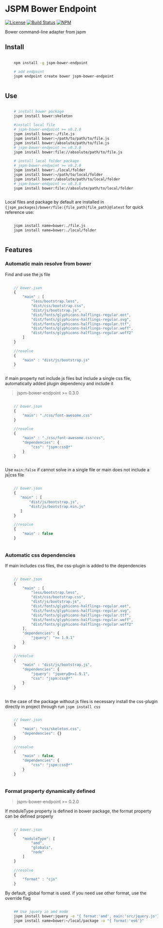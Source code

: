 # JSPM Bower Endpoint
[![License](https://img.shields.io/npm/l/jspm-bower-endpoint.svg?style=flat-square)](https://github.com/2fd/jspm-bower-endpoint/blob/master/LICENSE)
[![Build Status](https://img.shields.io/travis/2fd/jspm-bower-endpoint.svg?style=flat-square)](https://travis-ci.org/2fd/jspm-bower-endpoint)
[![NPM](https://img.shields.io/npm/v/jspm-bower-endpoint.svg?style=flat-square)](https://www.npmjs.com/package/jspm-bower-endpoint)


Bower command-line adapter from jspm

## Install
```bash
    
    npm install -g jspm-bower-endpoint
   
    # add endpoint 
    jspm endpoint create bower jspm-bower-endpoint
    
```

## Use

```bash

	# install bower package    
    jspm install bower:skeleton
    
    #install local file
    # jspm-bower-endpoint >= v0.2.0
    jspm install bower:./file.js
    jspm install bower:~/path/to/path/to/file.js
    jspm install bower:/absolute/path/to/file.js
    # jspm-bower-endpoint >= v0.3.0
    jspm install bower:file://absolute/path/to/file.js
    
    # install local folder package
    # jspm-bower-endpoint >= v0.2.0
    jspm install bower:./local/folder
    jspm install bower:~/path/to/local/folder
    jspm install bower:/absolute/path/to/local/folder
    # jspm-bower-endpoint >= v0.3.0
    jspm install bower:file://absolute/path/to/local/folder
    
```

Local files and package by default are installed in `{jspm_packages}/bower/file:{file_path|file_path}@latest`
for quick reference use:

```bash
    
    jspm install name=bower:./file.js
    jspm install name=bower:./local/folder
    
```

## Features

### Automatic main resolve from bower

Find and use the js file

```javascript
    
    // bower.json
    {
        "main" : [
            "less/bootstrap.less",
            "dist/css/bootstrap.css",
            "dist/js/bootstrap.js",
            "dist/fonts/glyphicons-halflings-regular.eot",
            "dist/fonts/glyphicons-halflings-regular.svg",
            "dist/fonts/glyphicons-halflings-regular.ttf",
            "dist/fonts/glyphicons-halflings-regular.woff",
            "dist/fonts/glyphicons-halflings-regular.woff2"
        ]
    }
    
    //resolve
    {
        "main" : "dist/js/bootstrap.js"
    }
    
```

if main property not include js files but include a single css file, automatically added plugin dependency and include it
> jspm-bower-endpoint >= 0.3.0

```javascript
    
    // bower.json
    {
        "main": "./css/font-awesome.css"
    }
    
    //resolve
    {
        "main" : "./css/font-awesome.css!css",
        "dependencies": {
            "css": "jspm:css@*"
        }
    }  
    
```

Use `main:false` if cannot solve in a single file or main does not include a js|css file

```javascript
    
    // bower.json
    {
       "main" : [
           "dist/js/bootstrap.js",
           "dist/js/bootstrap.min.js"
       ]
    }
    
    //resolve
    {
        "main" : false
    }  
    
```


### Automatic css dependencies

If main includes css files, the css-plugin is added to the dependencies

```javascript
    
    // bower.json
    {
        "main" : [
            "less/bootstrap.less",
            "dist/css/bootstrap.css",
            "dist/js/bootstrap.js",
            "dist/fonts/glyphicons-halflings-regular.eot",
            "dist/fonts/glyphicons-halflings-regular.svg",
            "dist/fonts/glyphicons-halflings-regular.ttf",
            "dist/fonts/glyphicons-halflings-regular.woff",
            "dist/fonts/glyphicons-halflings-regular.woff2"
        ],
        "dependencies": {
            "jquery": ">= 1.9.1"
        }
    }
    
    //resolve
    {
        "main" : "dist/js/bootstrap.js",
        "dependencies": {
            "jquery": "jquery@>=1.9.1",
            "css": "jspm:css@*"
        }
    }
    
```

In the case of the package without js files is necessary install the css-plugin directly in project through run `jspm install css`
```javascript
    
    // bower.json
    {
        "main": "css/skeleton.css",
        "dependencies": {}
    }
    
    //resolve
    {
        "main" : false,
        "dependencies": {
            "css": "jspm:css@*"
        }
    }  
    
```

### Format property dynamically defined
> jspm-bower-endpoint >= 0.2.0

If moduleType property is defined in bower package,
the format property can be defined properly

```javascript
    
    // bower.json
    {
        "moduleType": [
            "amd",
            "globals",
            "node"
        ]
    }
    
    //resolve
    {
        "format" : "cjs"
    }  

```

By default, global format is used.
if you need use other format, use the override flag

```bash
    
    ## Use jquery in amd mode
    jspm install bower:jquery -o "{ format:'amd', main:'src/jquery.js'}"
    jspm install name=bower:~/local/package -o "{ format:'es6'}"
    
```
